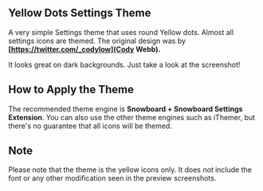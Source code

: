 

## Yellow Dots Settings Theme
A very simple Settings theme that uses round Yellow dots. Almost all settings icons are themed. The original design was by **[https://twitter.com/_codylow](Cody Webb).**

It looks great on dark backgrounds. Just take a look at the screenshot!


## How to Apply the Theme
The recommended theme engine is **Snowboard + Snowboard Settings Extension**. You can also use the other theme engines such as iThemer, but there's no guarantee that all icons will be themed.

## Note

Please note that the theme is the yellow icons only. It does *not* include the font or any other modification seen in the preview screenshots.
